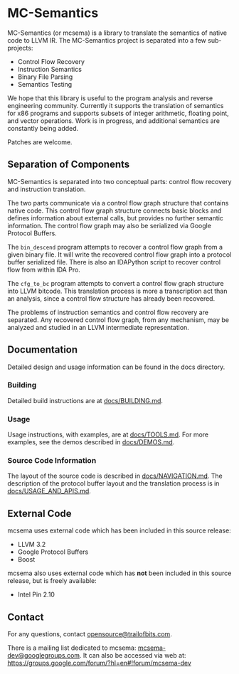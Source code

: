 MC-Semantics
============

MC-Semantics (or mcsema) is a library to translate the semantics of native code to LLVM IR. The MC-Semantics project is separated into a few sub-projects: 
  * Control Flow Recovery
  * Instruction Semantics
  * Binary File Parsing
  * Semantics Testing

We hope that this library is useful to the program analysis and reverse engineering community. Currently it supports the translation of semantics for x86 programs and supports subsets of integer arithmetic, floating point, and vector operations. Work is in progress, and additional semantics are constantly being added.

Patches are welcome. 

## Separation of Components

MC-Semantics is separated into two conceptual parts: control flow recovery and instruction translation. 

The two parts communicate via a control flow graph structure that contains native code. This control flow graph structure connects basic blocks and defines information about external calls, but provides no further semantic information. The control flow graph may also be serialized via Google Protocol Buffers. 

The `bin_descend` program attempts to recover a control flow graph from a given binary file. It will write the recovered control flow graph into a protocol buffer serialized file. There is also an IDAPython script to recover control flow from within IDA Pro.

The `cfg_to_bc` program attempts to convert a control flow graph structure into LLVM bitcode. This translation process is more a transcription act than an analysis, since a control flow structure has already been recovered.

The problems of instruction semantics and control flow recovery are separated. Any recovered control flow graph, from any mechanism, may be analyzed and studied in an LLVM intermediate representation. 

## Documentation
Detailed design and usage information can be found in the docs directory.

### Building

Detailed build instructions are at [docs/BUILDING.md](docs/BUILDING.md).

### Usage

Usage instructions, with examples, are at [docs/TOOLS.md](docs/TOOLS.md). For more examples, see the demos described in [docs/DEMOS.md](docs/DEMOS.md).

### Source Code Information 

The layout of the source code is described in [docs/NAVIGATION.md](docs/NAVIGATION.md). The description of the protocol buffer layout and the translation process is in [docs/USAGE_AND_APIS.md](docs/USAGE_AND_APIS.md).

## External Code
mcsema uses external code which has been included in this source release:
 * LLVM 3.2
 * Google Protocol Buffers
 * Boost

mcsema also uses external code which has **not** been included in this source release, but is freely available:
 * Intel Pin 2.10

## Contact

For any questions, contact opensource@trailofbits.com.

There is a mailing list dedicated to mcsema: mcsema-dev@googlegroups.com. It can also be accessed via web at: https://groups.google.com/forum/?hl=en#!forum/mcsema-dev
